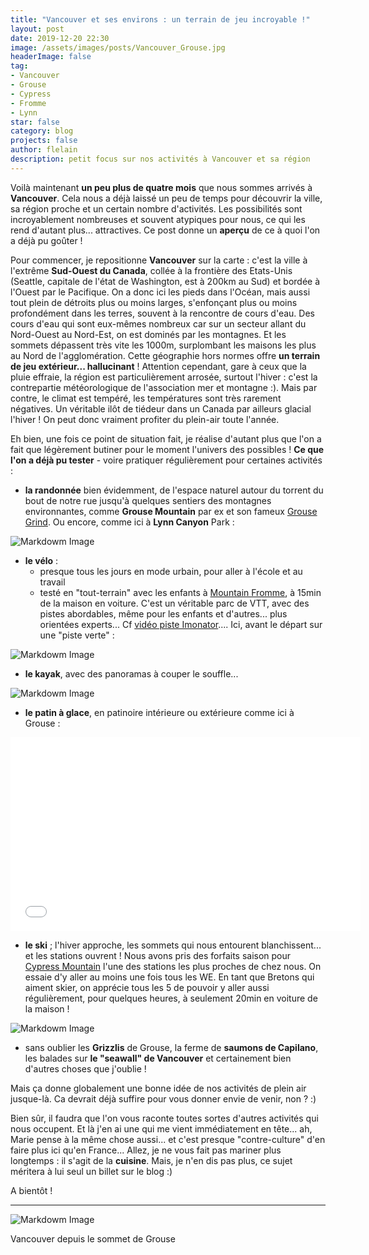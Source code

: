 ```yaml
---
title: "Vancouver et ses environs : un terrain de jeu incroyable !"
layout: post
date: 2019-12-20 22:30
image: /assets/images/posts/Vancouver_Grouse.jpg
headerImage: false
tag:
- Vancouver
- Grouse
- Cypress
- Fromme
- Lynn
star: false
category: blog
projects: false
author: flelain
description: petit focus sur nos activités à Vancouver et sa région
---
```


Voilà maintenant **un peu plus de quatre mois** que nous sommes arrivés à **Vancouver**. Cela nous a déjà laissé un peu de temps pour découvrir la ville, sa région proche et un certain nombre d'activités. Les possibilités sont incroyablement nombreuses et souvent atypiques pour nous, ce qui les rend d'autant plus... attractives. Ce post donne un **aperçu** de ce à quoi l'on a déjà pu goûter !

Pour commencer, je repositionne **Vancouver** sur la carte : c'est la ville à l'extrême **Sud-Ouest du Canada**, collée à la frontière des Etats-Unis (Seattle, capitale de l'état de Washington, est à 200km au Sud) et bordée à l'Ouest par le Pacifique. On a donc ici les pieds dans l'Océan, mais aussi tout plein de détroits plus ou moins larges, s'enfonçant plus ou moins profondément dans les terres, souvent à la rencontre de cours d'eau. Des cours d'eau qui sont eux-mêmes nombreux car sur un secteur allant du Nord-Ouest au Nord-Est, on est dominés par les montagnes. Et les sommets dépassent très vite les 1000m, surplombant les maisons les plus au Nord de l'agglomération. Cette géographie hors normes offre **un terrain de jeu extérieur... hallucinant** ! Attention cependant, gare à ceux que la pluie effraie, la région est particulièrement arrosée, surtout l'hiver : c'est la contrepartie météorologique de l'association mer et montagne :). Mais par contre, le climat est tempéré, les températures sont très rarement négatives. Un véritable ilôt de tiédeur dans un Canada par ailleurs glacial l'hiver ! On peut donc vraiment profiter du plein-air toute l'année.

Eh bien, une fois ce point de situation fait, je réalise d'autant plus que l'on a fait que légèrement butiner pour le moment l'univers des possibles ! **Ce que l'on a déjà pu tester** - voire pratiquer régulièrement pour certaines activités :

- **la randonnée** bien évidemment, de l'espace naturel autour du torrent du bout de notre rue jusqu'à quelques sentiers des montagnes environnantes, comme **Grouse Mountain** par ex et son fameux <a href="https://www.grousemountain.com/grousegrind">Grouse Grind</a>. Ou encore, comme ici à **Lynn Canyon** Park :

![Markdowm Image](/assets/images/posts/Lynn_canyon.JPG)

- **le vélo** :
    - presque tous les jours en mode urbain, pour aller à l'école et au travail
    - testé en "tout-terrain" avec les enfants à <a href="https://www.trailforks.com/region/mount-fromme/">Mountain Fromme</a>, à 15min de la maison en voiture. C'est un véritable parc de VTT, avec des pistes abordables, même pour les enfants et d'autres... plus orientées experts... Cf <a href="https://www.youtube.com/watch?v=HG2D7qRermo">vidéo piste Imonator</a>.... Ici, avant le départ sur une "piste verte" :

![Markdowm Image](/assets/images/posts/VTT_Fromme.JPG)

- **le kayak**, avec des panoramas à couper le souffle...

![Markdowm Image](/assets/images/posts/kayak.JPG)

- **le patin à glace**, en patinoire intérieure ou extérieure comme ici à Grouse :

<iframe width="560" height="310" src="/assets/videos/Grouse_skating_2019_Dec.mp4" frameborder="0" allowfullscreen autoplay="false"></iframe>

- **le ski** ; l'hiver approche, les sommets qui nous entourent blanchissent... et les stations ouvrent ! Nous avons pris des forfaits saison pour <a href="https://www.cypressmountain.com/">Cypress Mountain</a> l'une des stations les plus proches de chez nous. On essaie d'y aller au moins une fois tous les WE. En tant que Bretons qui aiment skier, on apprécie tous les 5 de pouvoir y aller aussi régulièrement, pour quelques heures, à seulement 20min en voiture de la maison !

![Markdowm Image](/assets/images/posts/ski_Cypress_Dec19.jpg)

- sans oublier les **Grizzlis** de Grouse, la ferme de **saumons de Capilano**, les balades sur **le "seawall" de Vancouver** et certainement bien d'autres choses que j'oublie !

Mais ça donne globalement une bonne idée de nos activités de plein air jusque-là. Ca devrait déjà suffire pour vous donner envie de venir, non ? :)

Bien sûr, il faudra que l'on vous raconte toutes sortes d'autres activités qui nous occupent. Et là j'en ai une qui me vient immédiatement en tête... ah, Marie pense à la même chose aussi... et c'est presque "contre-culture" d'en faire plus ici qu'en France... Allez, je ne vous fait pas mariner plus longtemps : il s'agit de la **cuisine**. Mais, je n'en dis pas plus, ce sujet méritera à lui seul un billet sur le blog :)

A bientôt !

---

![Markdowm Image](/assets/images/posts/vue_Grouse.JPG)
<figcaption class="caption">Vancouver depuis le sommet de Grouse</figcaption>
